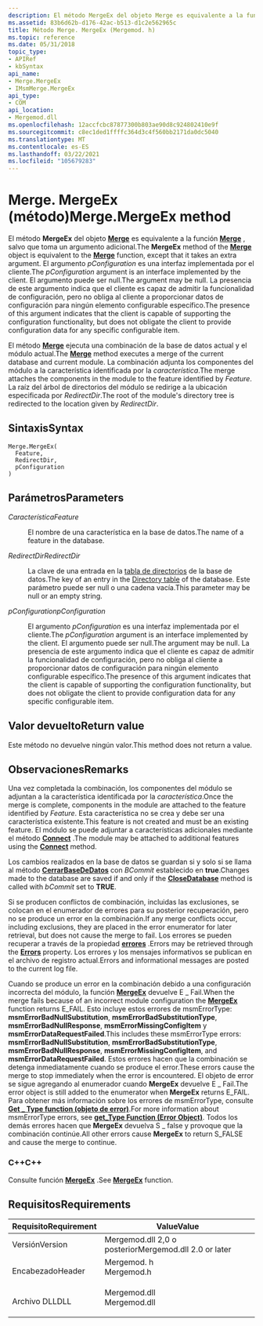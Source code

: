 ```yaml
---
description: El método MergeEx del objeto Merge es equivalente a la función Merge, salvo que toma un argumento adicional.
ms.assetid: 83b6d62b-d176-42ac-b513-d1c2e562965c
title: Método Merge. MergeEx (Mergemod. h)
ms.topic: reference
ms.date: 05/31/2018
topic_type:
- APIRef
- kbSyntax
api_name:
- Merge.MergeEx
- IMsmMerge.MergeEx
api_type:
- COM
api_location:
- Mergemod.dll
ms.openlocfilehash: 12accfcbc87877300b803ae90d8c924802410e9f
ms.sourcegitcommit: c8ec1ded1ffffc364d3c4f560bb2171da0dc5040
ms.translationtype: MT
ms.contentlocale: es-ES
ms.lasthandoff: 03/22/2021
ms.locfileid: "105679283"
---
```

# <a name="mergemergeex-method"></a><span data-ttu-id="5b6f9-103">Merge. MergeEx (método)</span><span class="sxs-lookup"><span data-stu-id="5b6f9-103">Merge.MergeEx method</span></span>

<span data-ttu-id="5b6f9-104">El método **MergeEx** del objeto [**Merge**](merge-object.md) es equivalente a la función [**Merge**](/windows/win32/api/mergemod/nf-mergemod-imsmmerge-merge) , salvo que toma un argumento adicional.</span><span class="sxs-lookup"><span data-stu-id="5b6f9-104">The **MergeEx** method of the [**Merge**](merge-object.md) object is equivalent to the [**Merge**](/windows/win32/api/mergemod/nf-mergemod-imsmmerge-merge) function, except that it takes an extra argument.</span></span> <span data-ttu-id="5b6f9-105">El argumento *pConfiguration* es una interfaz implementada por el cliente.</span><span class="sxs-lookup"><span data-stu-id="5b6f9-105">The *pConfiguration* argument is an interface implemented by the client.</span></span> <span data-ttu-id="5b6f9-106">El argumento puede ser null.</span><span class="sxs-lookup"><span data-stu-id="5b6f9-106">The argument may be null.</span></span> <span data-ttu-id="5b6f9-107">La presencia de este argumento indica que el cliente es capaz de admitir la funcionalidad de configuración, pero no obliga al cliente a proporcionar datos de configuración para ningún elemento configurable específico.</span><span class="sxs-lookup"><span data-stu-id="5b6f9-107">The presence of this argument indicates that the client is capable of supporting the configuration functionality, but does not obligate the client to provide configuration data for any specific configurable item.</span></span>

<span data-ttu-id="5b6f9-108">El método [**Merge**](merge-merge.md) ejecuta una combinación de la base de datos actual y el módulo actual.</span><span class="sxs-lookup"><span data-stu-id="5b6f9-108">The [**Merge**](merge-merge.md) method executes a merge of the current database and current module.</span></span> <span data-ttu-id="5b6f9-109">La combinación adjunta los componentes del módulo a la característica identificada por la *característica*.</span><span class="sxs-lookup"><span data-stu-id="5b6f9-109">The merge attaches the components in the module to the feature identified by *Feature*.</span></span> <span data-ttu-id="5b6f9-110">La raíz del árbol de directorios del módulo se redirige a la ubicación especificada por *RedirectDir*.</span><span class="sxs-lookup"><span data-stu-id="5b6f9-110">The root of the module's directory tree is redirected to the location given by *RedirectDir*.</span></span>

## <a name="syntax"></a><span data-ttu-id="5b6f9-111">Sintaxis</span><span class="sxs-lookup"><span data-stu-id="5b6f9-111">Syntax</span></span>


```JScript
Merge.MergeEx(
  Feature,
  RedirectDir,
  pConfiguration
)
```



## <a name="parameters"></a><span data-ttu-id="5b6f9-112">Parámetros</span><span class="sxs-lookup"><span data-stu-id="5b6f9-112">Parameters</span></span>

<dl> <dt>

<span data-ttu-id="5b6f9-113">*Característica*</span><span class="sxs-lookup"><span data-stu-id="5b6f9-113">*Feature*</span></span> 
</dt> <dd>

<span data-ttu-id="5b6f9-114">El nombre de una característica en la base de datos.</span><span class="sxs-lookup"><span data-stu-id="5b6f9-114">The name of a feature in the database.</span></span>

</dd> <dt>

<span data-ttu-id="5b6f9-115">*RedirectDir*</span><span class="sxs-lookup"><span data-stu-id="5b6f9-115">*RedirectDir*</span></span> 
</dt> <dd>

<span data-ttu-id="5b6f9-116">La clave de una entrada en la [tabla de directorios](directory-table.md) de la base de datos.</span><span class="sxs-lookup"><span data-stu-id="5b6f9-116">The key of an entry in the [Directory table](directory-table.md) of the database.</span></span> <span data-ttu-id="5b6f9-117">Este parámetro puede ser null o una cadena vacía.</span><span class="sxs-lookup"><span data-stu-id="5b6f9-117">This parameter may be null or an empty string.</span></span>

</dd> <dt>

<span data-ttu-id="5b6f9-118">*pConfiguration*</span><span class="sxs-lookup"><span data-stu-id="5b6f9-118">*pConfiguration*</span></span> 
</dt> <dd>

<span data-ttu-id="5b6f9-119">El argumento *pConfiguration* es una interfaz implementada por el cliente.</span><span class="sxs-lookup"><span data-stu-id="5b6f9-119">The *pConfiguration* argument is an interface implemented by the client.</span></span> <span data-ttu-id="5b6f9-120">El argumento puede ser null.</span><span class="sxs-lookup"><span data-stu-id="5b6f9-120">The argument may be null.</span></span> <span data-ttu-id="5b6f9-121">La presencia de este argumento indica que el cliente es capaz de admitir la funcionalidad de configuración, pero no obliga al cliente a proporcionar datos de configuración para ningún elemento configurable específico.</span><span class="sxs-lookup"><span data-stu-id="5b6f9-121">The presence of this argument indicates that the client is capable of supporting the configuration functionality, but does not obligate the client to provide configuration data for any specific configurable item.</span></span>

</dd> </dl>

## <a name="return-value"></a><span data-ttu-id="5b6f9-122">Valor devuelto</span><span class="sxs-lookup"><span data-stu-id="5b6f9-122">Return value</span></span>

<span data-ttu-id="5b6f9-123">Este método no devuelve ningún valor.</span><span class="sxs-lookup"><span data-stu-id="5b6f9-123">This method does not return a value.</span></span>

## <a name="remarks"></a><span data-ttu-id="5b6f9-124">Observaciones</span><span class="sxs-lookup"><span data-stu-id="5b6f9-124">Remarks</span></span>

<span data-ttu-id="5b6f9-125">Una vez completada la combinación, los componentes del módulo se adjuntan a la característica identificada por la *característica*.</span><span class="sxs-lookup"><span data-stu-id="5b6f9-125">Once the merge is complete, components in the module are attached to the feature identified by *Feature*.</span></span> <span data-ttu-id="5b6f9-126">Esta característica no se crea y debe ser una característica existente.</span><span class="sxs-lookup"><span data-stu-id="5b6f9-126">This feature is not created and must be an existing feature.</span></span> <span data-ttu-id="5b6f9-127">El módulo se puede adjuntar a características adicionales mediante el método [**Connect**](merge-connect.md) .</span><span class="sxs-lookup"><span data-stu-id="5b6f9-127">The module may be attached to additional features using the [**Connect**](merge-connect.md) method.</span></span>

<span data-ttu-id="5b6f9-128">Los cambios realizados en la base de datos se guardan si y solo si se llama al método [**CerrarBaseDeDatos**](merge-closedatabase.md) con *BCommit* establecido en **true**.</span><span class="sxs-lookup"><span data-stu-id="5b6f9-128">Changes made to the database are saved if and only if the [**CloseDatabase**](merge-closedatabase.md) method is called with *bCommit* set to **TRUE**.</span></span>

<span data-ttu-id="5b6f9-129">Si se producen conflictos de combinación, incluidas las exclusiones, se colocan en el enumerador de errores para su posterior recuperación, pero no se produce un error en la combinación.</span><span class="sxs-lookup"><span data-stu-id="5b6f9-129">If any merge conflicts occur, including exclusions, they are placed in the error enumerator for later retrieval, but does not cause the merge to fail.</span></span> <span data-ttu-id="5b6f9-130">Los errores se pueden recuperar a través de la propiedad [**errores**](merge-errors.md) .</span><span class="sxs-lookup"><span data-stu-id="5b6f9-130">Errors may be retrieved through the [**Errors**](merge-errors.md) property.</span></span> <span data-ttu-id="5b6f9-131">Los errores y los mensajes informativos se publican en el archivo de registro actual.</span><span class="sxs-lookup"><span data-stu-id="5b6f9-131">Errors and informational messages are posted to the current log file.</span></span>

<span data-ttu-id="5b6f9-132">Cuando se produce un error en la combinación debido a una configuración incorrecta del módulo, la función [**MergeEx**](/windows/desktop/api/Mergemod/nf-mergemod-imsmmerge2-mergeex) devuelve E \_ Fail.</span><span class="sxs-lookup"><span data-stu-id="5b6f9-132">When the merge fails because of an incorrect module configuration the [**MergeEx**](/windows/desktop/api/Mergemod/nf-mergemod-imsmmerge2-mergeex) function returns E\_FAIL.</span></span> <span data-ttu-id="5b6f9-133">Esto incluye estos errores de msmErrorType: **msmErrorBadNullSubstitution**, **msmErrorBadSubstitutionType**, **msmErrorBadNullResponse**, **msmErrorMissingConfigItem** y **msmErrorDataRequestFailed**.</span><span class="sxs-lookup"><span data-stu-id="5b6f9-133">This includes these msmErrorType errors: **msmErrorBadNullSubstitution**, **msmErrorBadSubstitutionType**, **msmErrorBadNullResponse**, **msmErrorMissingConfigItem**, and **msmErrorDataRequestFailed**.</span></span> <span data-ttu-id="5b6f9-134">Estos errores hacen que la combinación se detenga inmediatamente cuando se produce el error.</span><span class="sxs-lookup"><span data-stu-id="5b6f9-134">These errors cause the merge to stop immediately when the error is encountered.</span></span> <span data-ttu-id="5b6f9-135">El objeto de error se sigue agregando al enumerador cuando **MergeEx** devuelve E \_ Fail.</span><span class="sxs-lookup"><span data-stu-id="5b6f9-135">The error object is still added to the enumerator when **MergeEx** returns E\_FAIL.</span></span> <span data-ttu-id="5b6f9-136">Para obtener más información sobre los errores de msmErrorType, consulte [**Get \_ Type function (objeto de error)**](/windows/win32/api/mergemod/nf-mergemod-imsmerror-get_type).</span><span class="sxs-lookup"><span data-stu-id="5b6f9-136">For more information about msmErrorType errors, see [**get\_Type Function (Error Object)**](/windows/win32/api/mergemod/nf-mergemod-imsmerror-get_type).</span></span> <span data-ttu-id="5b6f9-137">Todos los demás errores hacen que **MergeEx** devuelva S \_ false y provoque que la combinación continúe.</span><span class="sxs-lookup"><span data-stu-id="5b6f9-137">All other errors cause **MergeEx** to return S\_FALSE and cause the merge to continue.</span></span>

### <a name="c"></a><span data-ttu-id="5b6f9-138">C++</span><span class="sxs-lookup"><span data-stu-id="5b6f9-138">C++</span></span>

<span data-ttu-id="5b6f9-139">Consulte función [**MergeEx**](/windows/desktop/api/Mergemod/nf-mergemod-imsmmerge2-mergeex) .</span><span class="sxs-lookup"><span data-stu-id="5b6f9-139">See [**MergeEx**](/windows/desktop/api/Mergemod/nf-mergemod-imsmmerge2-mergeex) function.</span></span>

## <a name="requirements"></a><span data-ttu-id="5b6f9-140">Requisitos</span><span class="sxs-lookup"><span data-stu-id="5b6f9-140">Requirements</span></span>



| <span data-ttu-id="5b6f9-141">Requisito</span><span class="sxs-lookup"><span data-stu-id="5b6f9-141">Requirement</span></span> | <span data-ttu-id="5b6f9-142">Value</span><span class="sxs-lookup"><span data-stu-id="5b6f9-142">Value</span></span> |
|--------------------|-----------------------------------------------------------------------------------------|
| <span data-ttu-id="5b6f9-143">Versión</span><span class="sxs-lookup"><span data-stu-id="5b6f9-143">Version</span></span><br/> | <span data-ttu-id="5b6f9-144">Mergemod.dll 2,0 o posterior</span><span class="sxs-lookup"><span data-stu-id="5b6f9-144">Mergemod.dll 2.0 or later</span></span><br/>                                                    |
| <span data-ttu-id="5b6f9-145">Encabezado</span><span class="sxs-lookup"><span data-stu-id="5b6f9-145">Header</span></span><br/>  | <dl> <span data-ttu-id="5b6f9-146"><dt>Mergemod. h</dt></span><span class="sxs-lookup"><span data-stu-id="5b6f9-146"><dt>Mergemod.h</dt></span></span> </dl>   |
| <span data-ttu-id="5b6f9-147">Archivo DLL</span><span class="sxs-lookup"><span data-stu-id="5b6f9-147">DLL</span></span><br/>     | <dl> <span data-ttu-id="5b6f9-148"><dt>Mergemod.dll</dt></span><span class="sxs-lookup"><span data-stu-id="5b6f9-148"><dt>Mergemod.dll</dt></span></span> </dl> |



 

 

